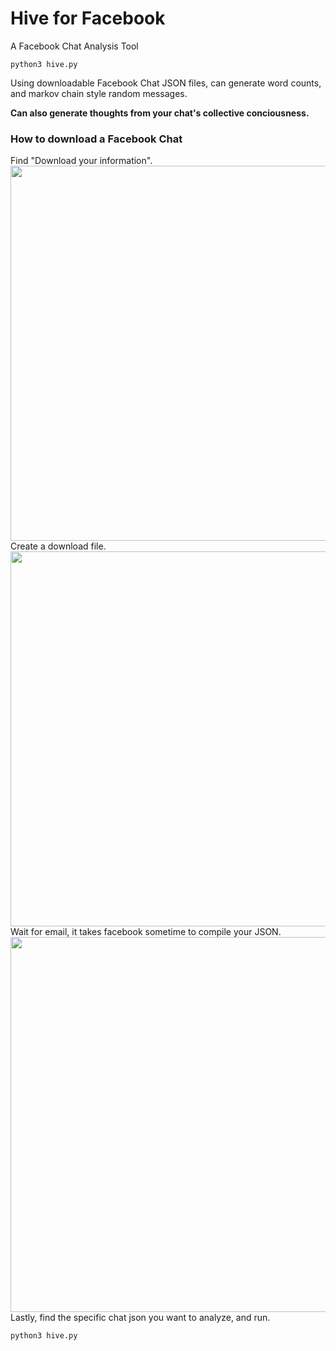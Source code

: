 # Hive for Facebook
A Facebook Chat Analysis Tool
```
python3 hive.py
```
Using downloadable Facebook Chat JSON files, can generate word counts, and markov chain style random messages.

**Can also generate thoughts from your chat's collective conciousness.**

<h3>How to download a Facebook Chat</h3>
Find "Download your information".
<img src="https://github.com/connerkward/Hive-for-Facebook/blob/master/images/facebook-messenger-history-download-on-desktop-step-1-1.jpg" width="600">
Create a download file.
<img src="https://github.com/connerkward/Hive-for-Facebook/blob/master/images/facebook-messenger-history-download-on-desktop-step-2.jpg" width="600">
Wait for email, it takes facebook sometime to compile your JSON.
<img src="https://github.com/connerkward/Hive-for-Facebook/blob/master/images/facebook-messenger-history-download-on-desktop-step-3.jpg" width="600">
Lastly, find the specific chat json you want to analyze, and run.

```
python3 hive.py
```
